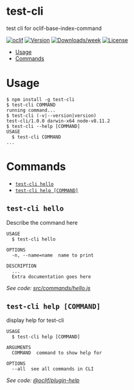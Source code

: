 test-cli
========

test cli for oclif-base-index-command

[![oclif](https://img.shields.io/badge/cli-oclif-brightgreen.svg)](https://oclif.io)
[![Version](https://img.shields.io/npm/v/test-cli.svg)](https://npmjs.org/package/test-cli)
[![Downloads/week](https://img.shields.io/npm/dw/test-cli.svg)](https://npmjs.org/package/test-cli)
[![License](https://img.shields.io/npm/l/test-cli.svg)](https://github.com/https://github.com/adobe/oclif-base-index-command/test/test-cli/test-cli/blob/master/package.json)

<!-- toc -->
* [Usage](#usage)
* [Commands](#commands)
<!-- tocstop -->
# Usage
<!-- usage -->
```sh-session
$ npm install -g test-cli
$ test-cli COMMAND
running command...
$ test-cli (-v|--version|version)
test-cli/1.0.0 darwin-x64 node-v8.11.2
$ test-cli --help [COMMAND]
USAGE
  $ test-cli COMMAND
...
```
<!-- usagestop -->
# Commands
<!-- commands -->
* [`test-cli hello`](#test-cli-hello)
* [`test-cli help [COMMAND]`](#test-cli-help-command)

## `test-cli hello`

Describe the command here

```
USAGE
  $ test-cli hello

OPTIONS
  -n, --name=name  name to print

DESCRIPTION
  ...
  Extra documentation goes here
```

_See code: [src/commands/hello.js](https://github.com/adobe/oclif-base-index-command/test/test-cli/test-cli/blob/v1.0.0/src/commands/hello.js)_

## `test-cli help [COMMAND]`

display help for test-cli

```
USAGE
  $ test-cli help [COMMAND]

ARGUMENTS
  COMMAND  command to show help for

OPTIONS
  --all  see all commands in CLI
```

_See code: [@oclif/plugin-help](https://github.com/oclif/plugin-help/blob/v2.1.4/src/commands/help.ts)_
<!-- commandsstop -->
